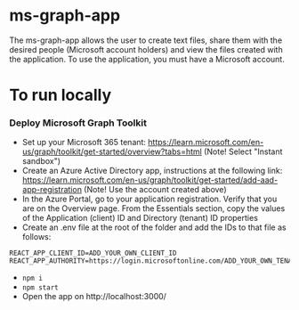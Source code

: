 # ms-graph-app

The ms-graph-app allows the user to create text files, share them with the desired people (Microsoft account holders) and view the files created with the application. To use the application, you must have a Microsoft account.

# To run locally

### Deploy Microsoft Graph Toolkit

- Set up your Microsoft 365 tenant: https://learn.microsoft.com/en-us/graph/toolkit/get-started/overview?tabs=html (Note! Select "Instant sandbox")
- Create an Azure Active Directory app, instructions at the following link: https://learn.microsoft.com/en-us/graph/toolkit/get-started/add-aad-app-registration (Note! Use the account created above)
- In the Azure Portal, go to your application registration.
  Verify that you are on the Overview page.
  From the Essentials section, copy the values of the Application (client) ID and Directory (tenant) ID properties
- Create an .env file at the root of the folder and add the IDs to that file as follows:

```
REACT_APP_CLIENT_ID=ADD_YOUR_OWN_CLIENT_ID
REACT_APP_AUTHORITY=https://login.microsoftonline.com/ADD_YOUR_OWN_TENANT_ID
```

- `npm i`
- `npm start`
- Open the app on http://localhost:3000/
